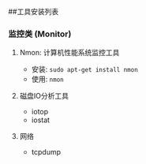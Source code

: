 ##工具安装列表

### 监控类 (Monitor)

1. Nmon: 计算机性能系统监控工具
    - 安装: `sudo apt-get install nmon`
    - 使用: `nmon`

2. 磁盘IO分析工具
    - iotop
    - iostat

3. 网络
    - tcpdump
    
